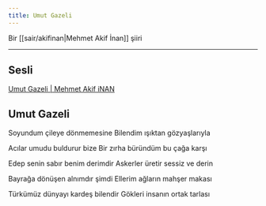```yaml
---
title: Umut Gazeli
---
```


Bir [[sair/akifinan|Mehmet Akif İnan]] şiiri

---

## Sesli
[Umut Gazeli | Mehmet Akif iNAN](https://www.mehmetakifinan.com/portfolio/umut-gazeli/)

## Umut Gazeli
Soyundum çileye dönmemesine
Bilendim ışıktan gözyaşlarıyla

Acılar umudu buldurur bize
Bir zırha büründüm bu çağa karşı

Edep senin sabır benim derimdir
Askerler üretir sessiz ve derin

Bayrağa dönüşen alnımdır şimdi
Ellerim ağların mahşer makası

Türkümüz dünyayı kardeş bilendir
Gökleri insanın ortak tarlası
